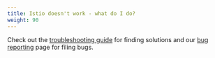 ```yaml
---
title: Istio doesn't work - what do I do?
weight: 90
---
```


Check out the [troubleshooting guide](/help/troubleshooting/) for finding solutions and our
[bug reporting](/help/bugs/) page for filing bugs.
